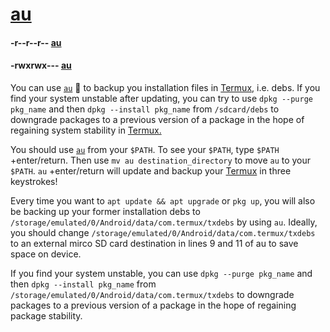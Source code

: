 <link rel="prerender" href="https://sdrausty.github.io/au/">

# [au](https://github.com/SDRausty/au/)

#### -r--r--r-- [au](https://raw.githubusercontent.com/SDRausty/au/master/au)
#### -rwxrwx--- [au](https://wae.github.io/au/au)


You can use [`au`](https://raw.githubusercontent.com/SDRausty/au/master/au) 📲 to backup you installation files in [Termux,](https://github.com/termux/) i.e. debs. If you find your system unstable after updating, you can try to use `dpkg --purge pkg_name` and then `dpkg --install pkg_name` from `/sdcard/debs` to downgrade packages to a previous version of a package in the hope of regaining system stability in [Termux.](https://github.com/termux/)

You should use [`au`](https://raw.githubusercontent.com/SDRausty/au/master/au) from your `$PATH`. To see your `$PATH`, type `$PATH` +enter/return. Then use `mv au destination_directory` to move `au` to your `$PATH`. `au` +enter/return will update and backup your [Termux](https://termux.com/) in three keystrokes!

Every time you want to `apt update && apt upgrade` or `pkg up`, you will also be backing up your former installation debs to `/storage/emulated/0/Android/data/com.termux/txdebs` by using `au`. Ideally, you should change `/storage/emulated/0/Android/data/com.termux/txdebs` to an external mirco SD card destination in lines 9 and 11 of au to save space on device.

If you find your system unstable, you can use `dpkg --purge pkg_name` and then `dpkg --install pkg_name` from `/storage/emulated/0/Android/data/com.termux/txdebs` to downgrade packages to a previous version of a package in the hope of regaining package stability. 
<!-- README.md EOF -->
